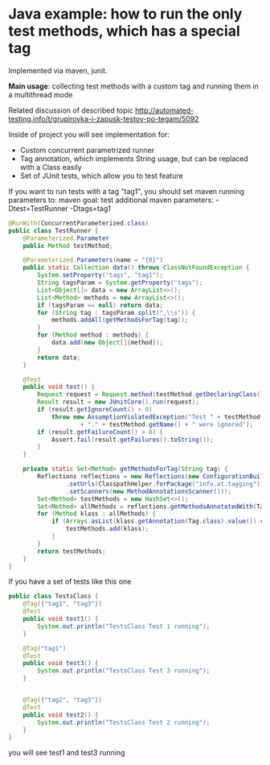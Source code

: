 # Java example: how to run the only test methods, which has a special tag

Implemented via maven, junit.

**Main usage**: collecting test methods with a custom tag and running them in a multithread mode

Related discussion of described topic http://automated-testing.info/t/grupirovka-i-zapusk-testov-po-tegam/5092

Inside of project you will see implementation for:
 * Custom concurrent parametrized runner
 * Tag annotation, which implements String usage, but can be replaced with a Class easily
 * Set of JUnit tests, which allow you to test feature

If you want to run tests with a tag "tag1", you should set maven running parameters to:
maven goal: test
additional maven parameters: -Dtest=TestRunner -Dtags=tag1

```java
@RunWith(ConcurrentParameterized.class)
public class TestRunner {
    @Parameterized.Parameter
    public Method testMethod;

    @Parameterized.Parameters(name = "{0}")
    public static Collection data() throws ClassNotFoundException {
        System.setProperty("tags", "tag1");
        String tagsParam = System.getProperty("tags");
        List<Object[]> data = new ArrayList<>();
        List<Method> methods = new ArrayList<>();
        if (tagsParam == null) return data;
        for (String tag : tagsParam.split(",\\s")) {
            methods.addAll(getMethodsForTag(tag));
        }
        for (Method method : methods) {
            data.add(new Object[]{method});
        }
        return data;
    }

    @Test
    public void test() {
        Request request = Request.method(testMethod.getDeclaringClass(), testMethod.getName());
        Result result = new JUnitCore().run(request);
        if (result.getIgnoreCount() > 0)
            throw new AssumptionViolatedException("Test " + testMethod.getDeclaringClass()
                    + "." + testMethod.getName() + " were ignored");
        if (result.getFailureCount() > 0) {
            Assert.fail(result.getFailures().toString());
        }
    }

    private static Set<Method> getMethodsForTag(String tag) {
        Reflections reflections = new Reflections(new ConfigurationBuilder()
                .setUrls(ClasspathHelper.forPackage("info.at.tagging"))
                .setScanners(new MethodAnnotationsScanner()));
        Set<Method> testMethods = new HashSet<>();
        Set<Method> allMethods = reflections.getMethodsAnnotatedWith(Tag.class);
        for (Method klass : allMethods) {
            if (Arrays.asList(klass.getAnnotation(Tag.class).value()).contains(tag)) {
                testMethods.add(klass);
            }
        }
        return testMethods;
    }
}
```
If you have a set of tests like this one

```java
public class TestsClass {
    @Tag({"tag1", "tag3"})
    @Test
    public void test1() {
        System.out.println("TestsClass Test 1 running");
    }

    @Tag("tag1")
    @Test
    public void test3() {
        System.out.println("TestsClass Test 3 running");
    }


    @Tag({"tag2", "tag3"})
    @Test
    public void test2() {
        System.out.println("TestsClass Test 2 running");
    }
}
```
you will see test1 and test3 running
